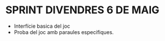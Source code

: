 
#  SPRINT DIVENDRES 6 DE MAIG
- Interfície basica del joc
- Proba del joc amb paraules especifiques.


